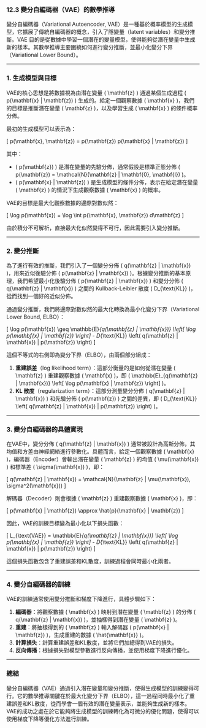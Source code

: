 ### **12.3 變分自編碼器（VAE）的數學推導**

變分自編碼器（Variational Autoencoder, VAE）是一種基於概率模型的生成模型，它擴展了傳統自編碼器的概念，引入了隱變量（latent variables）和變分推斷。VAE 目的是從數據中學習一個潛在的變量模型，使得能夠從潛在變量中生成新的樣本。其數學推導主要圍繞如何進行變分推斷，並最小化變分下界（Variational Lower Bound）。

---

### **1. 生成模型與目標**

VAE的核心思想是將數據視為由潛在變量 \( \mathbf{z} \) 通過某個生成過程 \( p(\mathbf{x} | \mathbf{z}) \) 生成的。給定一個觀察數據 \( \mathbf{x} \)，我們的目標是推斷潛在變量 \( \mathbf{z} \)，以及學習生成 \( \mathbf{x} \) 的條件概率分佈。

最初的生成模型可以表示為：

\[
p(\mathbf{x}, \mathbf{z}) = p(\mathbf{z}) p(\mathbf{x} | \mathbf{z})
\]

其中：
- \( p(\mathbf{z}) \) 是潛在變量的先驗分佈，通常假設是標準正態分佈 \( p(\mathbf{z}) = \mathcal{N}(\mathbf{z} | \mathbf{0}, \mathbf{I}) \)。
- \( p(\mathbf{x} | \mathbf{z}) \) 是生成模型的條件分佈，表示在給定潛在變量 \( \mathbf{z} \) 的情況下生成觀察數據 \( \mathbf{x} \) 的概率。

VAE的目標是最大化觀察數據的邊際對數似然：

\[
\log p(\mathbf{x}) = \log \int p(\mathbf{x}, \mathbf{z}) d\mathbf{z}
\]

由於積分不可解析，直接最大化似然變得不可行，因此需要引入變分推斷。

---

### **2. 變分推斷**

為了進行有效的推斷，我們引入了一個變分分佈 \( q(\mathbf{z} | \mathbf{x}) \)，用來近似後驗分佈 \( p(\mathbf{z} | \mathbf{x}) \)。根據變分推斷的基本原理，我們希望最小化後驗分佈 \( p(\mathbf{z} | \mathbf{x}) \) 和變分分佈 \( q(\mathbf{z} | \mathbf{x}) \) 之間的 Kullback-Leibler 散度 \( D_{\text{KL}} \)，從而找到一個好的近似分佈。

通過變分推斷，我們將邊際對數似然的最大化轉換為最小化變分下界（Variational Lower Bound, ELBO）：

\[
\log p(\mathbf{x}) \geq \mathbb{E}_{q(\mathbf{z} | \mathbf{x})} \left[ \log p(\mathbf{x} | \mathbf{z}) \right] - D_{\text{KL}} \left( q(\mathbf{z} | \mathbf{x}) \| p(\mathbf{z}) \right)
\]

這個不等式的右側即為變分下界（ELBO），由兩個部分組成：
1. **重建誤差**（log likelihood term）：這部分衡量的是如何從潛在變量 \( \mathbf{z} \) 重建觀察數據 \( \mathbf{x} \)，即 \( \mathbb{E}_{q(\mathbf{z} | \mathbf{x})} \left[ \log p(\mathbf{x} | \mathbf{z}) \right] \)。
2. **KL 散度**（regularization term）：這部分測量變分分佈 \( q(\mathbf{z} | \mathbf{x}) \) 和先驗分佈 \( p(\mathbf{z}) \) 之間的差異，即 \( D_{\text{KL}} \left( q(\mathbf{z} | \mathbf{x}) \| p(\mathbf{z}) \right) \)。

---

### **3. 變分自編碼器的具體實現**

在VAE中，變分分佈 \( q(\mathbf{z} | \mathbf{x}) \) 通常被設計為高斯分佈，其均值和方差由神經網絡進行參數化。具體而言，給定一個觀察數據 \( \mathbf{x} \)，編碼器（Encoder）會輸出潛在變量 \( \mathbf{z} \) 的均值 \( \mu(\mathbf{x}) \) 和標準差 \( \sigma(\mathbf{x}) \)，即：

\[
q(\mathbf{z} | \mathbf{x}) = \mathcal{N}(\mathbf{z} | \mu(\mathbf{x}), \sigma^2(\mathbf{x}))
\]

解碼器（Decoder）則會根據 \( \mathbf{z} \) 重建觀察數據 \( \mathbf{x} \)，即：

\[
p(\mathbf{x} | \mathbf{z}) \approx \hat{p}(\mathbf{x} | \mathbf{z})
\]

因此，VAE的訓練目標變為最小化以下損失函數：

\[
L_{\text{VAE}} = \mathbb{E}_{q(\mathbf{z} | \mathbf{x})} \left[ \log p(\mathbf{x} | \mathbf{z}) \right] - D_{\text{KL}} \left( q(\mathbf{z} | \mathbf{x}) \| p(\mathbf{z}) \right)
\]

這個損失函數包含了重建誤差和KL散度，訓練過程會同時最小化兩者。

---

### **4. 變分自編碼器的訓練**

VAE的訓練通常使用變分推斷和梯度下降進行，具體步驟如下：
1. **編碼器**：將觀察數據 \( \mathbf{x} \) 映射到潛在變量 \( \mathbf{z} \) 的分佈 \( q(\mathbf{z} | \mathbf{x}) \)，並抽樣得到潛在變量 \( \mathbf{z} \)。
2. **重建**：將抽樣得到的 \( \mathbf{z} \) 輸入解碼器 \( p(\mathbf{x} | \mathbf{z}) \)，生成重建的數據 \( \hat{\mathbf{x}} \)。
3. **計算損失**：計算重建誤差和KL散度，並將它們加總得到VAE的損失。
4. **反向傳播**：根據損失對模型參數進行反向傳播，並使用梯度下降進行優化。

---

### **總結**

變分自編碼器（VAE）通過引入潛在變量和變分推斷，使得生成模型的訓練變得可行。它的數學推導關鍵在於最大化變分下界（ELBO），這一過程同時最小化了重建誤差和KL散度，從而學會一個有效的潛在變量表示，並能夠生成新的樣本。VAE的成功之處在於它能夠將生成模型的訓練轉化為可微分的優化問題，使得可以使用梯度下降等優化方法進行訓練。
